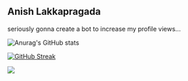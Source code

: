 ## Anish Lakkapragada

seriously gonna create a bot to increase my profile views... 

![Anurag's GitHub stats](https://github-readme-stats.vercel.app/api?username=anish-lakkapragada&show_icons=true&)

[![GitHub Streak](https://github-readme-streak-stats.herokuapp.com/?user=anish-lakkapragada)](https://github.com/anish-lakkapragada/github-readme-streak-stats)

![](https://komarev.com/ghpvc/?username=anish-lakkapragada)
